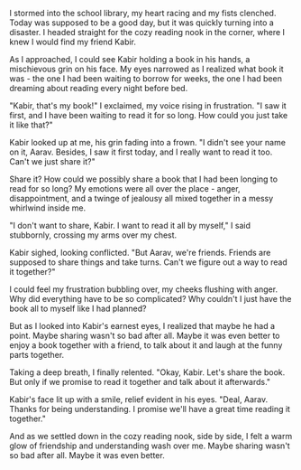 I stormed into the school library, my heart racing and my fists clenched. Today was supposed to be a good day, but it was quickly turning into a disaster. I headed straight for the cozy reading nook in the corner, where I knew I would find my friend Kabir.

As I approached, I could see Kabir holding a book in his hands, a mischievous grin on his face. My eyes narrowed as I realized what book it was - the one I had been waiting to borrow for weeks, the one I had been dreaming about reading every night before bed.

"Kabir, that's my book!" I exclaimed, my voice rising in frustration. "I saw it first, and I have been waiting to read it for so long. How could you just take it like that?"

Kabir looked up at me, his grin fading into a frown. "I didn't see your name on it, Aarav. Besides, I saw it first today, and I really want to read it too. Can't we just share it?"

Share it? How could we possibly share a book that I had been longing to read for so long? My emotions were all over the place - anger, disappointment, and a twinge of jealousy all mixed together in a messy whirlwind inside me.

"I don't want to share, Kabir. I want to read it all by myself," I said stubbornly, crossing my arms over my chest.

Kabir sighed, looking conflicted. "But Aarav, we're friends. Friends are supposed to share things and take turns. Can't we figure out a way to read it together?"

I could feel my frustration bubbling over, my cheeks flushing with anger. Why did everything have to be so complicated? Why couldn't I just have the book all to myself like I had planned?

But as I looked into Kabir's earnest eyes, I realized that maybe he had a point. Maybe sharing wasn't so bad after all. Maybe it was even better to enjoy a book together with a friend, to talk about it and laugh at the funny parts together.

Taking a deep breath, I finally relented. "Okay, Kabir. Let's share the book. But only if we promise to read it together and talk about it afterwards."

Kabir's face lit up with a smile, relief evident in his eyes. "Deal, Aarav. Thanks for being understanding. I promise we'll have a great time reading it together."

And as we settled down in the cozy reading nook, side by side, I felt a warm glow of friendship and understanding wash over me. Maybe sharing wasn't so bad after all. Maybe it was even better.
